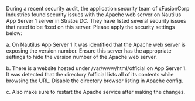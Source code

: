 During a recent security audit, the application security team of xFusionCorp Industries found security issues with the Apache web server on Nautilus App Server 1 server in Stratos DC. They have listed several security issues that need to be fixed on this server. Please apply the security settings below:


a. On Nautilus App Server 1 it was identified that the Apache web server is exposing the version number. Ensure this server has the appropriate settings to hide the version number of the Apache web server.

b. There is a website hosted under /var/www/html/official on App Server 1. It was detected that the directory /official lists all of its contents while browsing the URL. Disable the directory browser listing in Apache config.

c. Also make sure to restart the Apache service after making the changes.